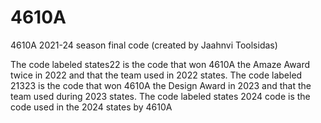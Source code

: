 # 4610A
4610A 2021-24 season final code (created by Jaahnvi Toolsidas)

The code labeled states22 is the code that won 4610A the Amaze Award twice in 2022 and that the team used in 2022 states.
The code labeled 21323 is the code that won 4610A the Design Award in 2023 and that the team used during 2023 states.
The code labeled states 2024 code is the code used in the 2024 states by 4610A

